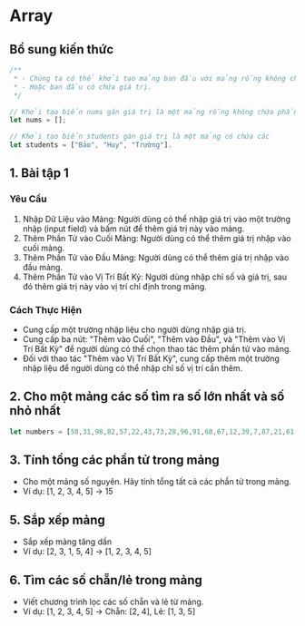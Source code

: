 # Array

## Bổ sung kiến thức

```js
/**
 * - Chúng ta có thể khởi tạo mảng ban đầu với mảng rỗng không chứa giá trị.
 * - Hoặc ban đầu có chứa giá trị.
 */

// Khởi tạo biến nums gán giá trị là một mảng rỗng không chứa phần tử nào.
let nums = [];

// Khởi tạo biến students gán giá trị là một mảng có chứa các 
let students = ["Bảo", "Huy", "Trường"].
```

## 1. Bài tập 1

### Yêu Cầu

1. Nhập Dữ Liệu vào Mảng: Người dùng có thể nhập giá trị vào một trường nhập (input
field) và bấm nút để thêm giá trị này vào mảng.
2. Thêm Phần Tử vào Cuối Mảng: Người dùng có thể thêm giá trị nhập vào cuối mảng.
3. Thêm Phần Tử vào Đầu Mảng: Người dùng có thể thêm giá trị nhập vào đầu mảng.
4. Thêm Phần Tử vào Vị Trí Bất Kỳ: Người dùng nhập chỉ số và giá trị, sau đó thêm giá
trị này vào vị trí chỉ định trong mảng.

### Cách Thực Hiện

- Cung cấp một trường nhập liệu cho người dùng nhập giá trị.
- Cung cấp ba nút: "Thêm vào Cuối", "Thêm vào Đầu", và "Thêm vào Vị Trí Bất Kỳ" để người dùng có thể chọn thao tác thêm phần tử vào mảng.
- Đối với thao tác "Thêm vào Vị Trí Bất Kỳ", cung cấp thêm một trường nhập liệu để người dùng có thể nhập chỉ số vị trí cần thêm.

## 2. Cho một mảng các số tìm ra số lớn nhất và số nhỏ nhất

```js
let numbers = [58,31,98,82,57,22,43,73,28,96,91,68,67,12,39,7,87,21,61,67]
```

## 3. Tính tổng các phần tử trong mảng

- Cho một mảng số nguyên. Hãy tính tổng tất cả các phần tử trong mảng.
- Ví dụ: [1, 2, 3, 4, 5] → 15

## 5. Sắp xếp mảng

- Sắp xếp mảng tăng dần
- Ví dụ: [2, 3, 1, 5, 4] -> [1, 2, 3, 4, 5]

## 6. Tìm các số chẵn/lẻ trong mảng

- Viết chương trình lọc các số chẵn và lẻ từ mảng.
- Ví dụ: [1, 2, 3, 4, 5] → Chẵn: [2, 4], Lẻ: [1, 3, 5]
